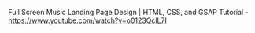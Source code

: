 Full Screen Music Landing Page Design | HTML, CSS, and GSAP Tutorial - https://www.youtube.com/watch?v=o0123QclL7I